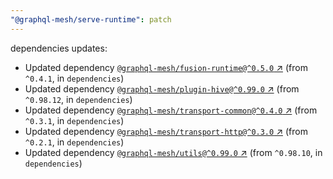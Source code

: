 ```yaml
---
"@graphql-mesh/serve-runtime": patch
---
```

dependencies updates:
  - Updated dependency [`@graphql-mesh/fusion-runtime@^0.5.0` ↗︎](https://www.npmjs.com/package/@graphql-mesh/fusion-runtime/v/0.5.0) (from `^0.4.1`, in `dependencies`)
  - Updated dependency [`@graphql-mesh/plugin-hive@^0.99.0` ↗︎](https://www.npmjs.com/package/@graphql-mesh/plugin-hive/v/0.99.0) (from `^0.98.12`, in `dependencies`)
  - Updated dependency [`@graphql-mesh/transport-common@^0.4.0` ↗︎](https://www.npmjs.com/package/@graphql-mesh/transport-common/v/0.4.0) (from `^0.3.1`, in `dependencies`)
  - Updated dependency [`@graphql-mesh/transport-http@^0.3.0` ↗︎](https://www.npmjs.com/package/@graphql-mesh/transport-http/v/0.3.0) (from `^0.2.1`, in `dependencies`)
  - Updated dependency [`@graphql-mesh/utils@^0.99.0` ↗︎](https://www.npmjs.com/package/@graphql-mesh/utils/v/0.99.0) (from `^0.98.10`, in `dependencies`)
